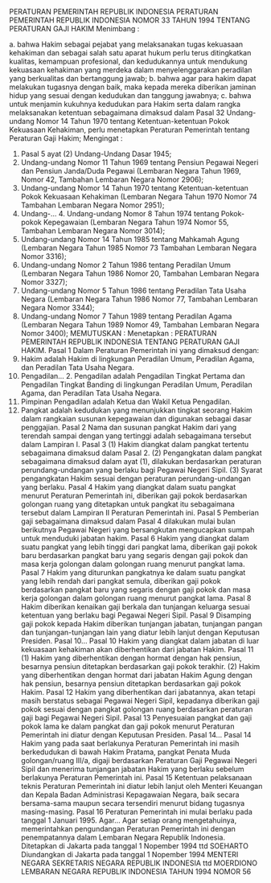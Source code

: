  PERATURAN PEMERINTAH REPUBLIK INDONESIA PERATURAN PEMERINTAH REPUBLIK INDONESIA NOMOR 33 TAHUN 1994 TENTANG PERATURAN GAJI HAKIM
Menimbang :

a. bahwa Hakim sebagai pejabat yang melaksanakan tugas kekuasaan kehakiman dan sebagai salah satu aparat hukum perlu terus ditingkatkan kualitas, kemampuan profesional, dan kedudukannya untuk mendukung kekuasaan kehakiman yang merdeka dalam menyelenggarakan peradilan yang berkualitas dan bertanggung jawab;
b. bahwa agar para hakim dapat melakukan tugasnya dengan baik, maka kepada mereka diberikan jaminan hidup yang sesuai dengan kedudukan dan tanggung jawabnya;
c. bahwa untuk menjamin kukuhnya kedudukan para Hakim serta dalam rangka melaksanakan ketentuan sebagaimana dimaksud dalam Pasal 32 Undang-undang Nomor 14 Tahun 1970 tentang Ketentuan-ketentuan Pokok Kekuasaan Kehakiman, perlu menetapkan Peraturan Pemerintah tentang Peraturan Gaji Hakim;
Mengingat :

1. Pasal 5 ayat (2) Undang-Undang Dasar 1945;
2. Undang-undang Nomor 11 Tahun 1969 tentang Pensiun Pegawai Negeri dan Pensiun Janda/Duda Pegawai (Lembaran Negara Tahun 1969, Nomor 42, Tambahan Lembaran Negara Nomor 2906);
3. Undang-undang Nomor 14 Tahun 1970 tentang Ketentuan-ketentuan Pokok Kekuasaan Kehakiman (Lembaran Negara Tahun 1970 Nomor 74 Tambahan Lembaran Negara Nomor 2951);
4. Undang-… 4. Undang-undang Nomor 8 Tahun 1974 tentang Pokok-pokok Kepegawaian (Lembaran Negara Tahun 1974 Nomor 55, Tambahan Lembaran Negara Nomor 3014);
5. Undang-undang Nomor 14 Tahun 1985 tentang Mahkamah Agung (Lembaran Negara Tahun 1985 Nomor 73 Tambahan Lembaran Negara Nomor 3316);
6. Undang-undang Nomor 2 Tahun 1986 tentang Peradilan Umum (Lembaran Negara Tahun 1986 Nomor 20, Tambahan Lembaran Negara Nomor 3327);
7. Undang-undang Nomor 5 Tahun 1986 tentang Peradilan Tata Usaha Negara (Lembaran Negara Tahun 1986 Nomor 77, Tambahan Lembaran Negara Nomor 3344);
8. Undang-undang Nomor 7 Tahun 1989 tentang Peradilan Agama (Lembaran Negara Tahun 1989 Nomor 49, Tambahan Lembaran Negara Nomor 3400);
MEMUTUSKAN :
 Menetapkan : PERATURAN PEMERINTAH REPUBLIK INDONESIA TENTANG PERATURAN GAJI HAKIM.
Pasal 1
Dalam Peraturan Pemerintah ini yang dimaksud dengan:
1. Hakim adalah Hakim di lingkungan Peradilan Umum, Peradilan Agama, dan Peradilan Tata Usaha Negara.
2. Pengadilan… 2. Pengadilan adalah Pengadilan Tingkat Pertama dan Pengadilan Tingkat Banding di lingkungan Peradilan Umum, Peradilan Agama, dan Peradilan Tata Usaha Negara.
3. Pimpinan Pengadilan adalah Ketua dan Wakil Ketua Pengadilan.
4. Pangkat adalah kedudukan yang menunjukkan tingkat seorang Hakim dalam rangkaian susunan kepegawaian dan digunakan sebagai dasar penggajian.
Pasal 2
Nama dan susunan pangkat Hakim dari yang terendah sampai dengan yang tertinggi adalah sebagaimana tersebut dalam Lampiran I.
Pasal 3
(1) Hakim diangkat dalam pangkat tertentu sebagaimana dimaksud dalam Pasal 2.
(2) Pengangkatan dalam pangkat sebagaimana dimaksud dalam ayat (1), dilakukan berdasarkan peraturan perundang-undangan yang berlaku bagi Pegawai Negeri Sipil.
(3) Syarat pengangkatan Hakim sesuai dengan peraturan perundang-undangan yang berlaku.
Pasal 4
Hakim yang diangkat dalam suatu pangkat menurut Peraturan Pemerintah ini, diberikan gaji pokok berdasarkan golongan ruang yang ditetapkan untuk pangkat itu sebagaimana tersebut dalam Lampiran II Peraturan Pemerintah ini.
Pasal 5
Pemberian gaji sebagaimana dimaksud dalam Pasal 4 dilakukan mulai bulan berikutnya Pegawai Negeri yang bersangkutan mengucapkan sumpah untuk menduduki jabatan hakim.
Pasal 6
Hakim yang diangkat dalam suatu pangkat yang lebih tinggi dari pangkat lama, diberikan gaji pokok baru berdasarkan pangkat baru yang segaris dengan gaji pokok dan masa kerja golongan dalam golongan ruang menurut pangkat lama.
Pasal 7
Hakim yang diturunkan pangkatnya ke dalam suatu pangkat yang lebih rendah dari pangkat semula, diberikan gaji pokok berdasarkan pangkat baru yang segaris dengan gaji pokok dan masa kerja golongan dalam golongan ruang menurut pangkat lama.
Pasal 8
Hakim diberikan kenaikan gaji berkala dan tunjangan keluarga sesuai ketentuan yang berlaku bagi Pegawai Negeri Sipil.
Pasal 9
Disamping gaji pokok kepada Hakim diberikan tunjangan jabatan, tunjangan pangan dan tunjangan-tunjangan lain yang diatur lebih lanjut dengan Keputusan Presiden. Pasal 10…
Pasal 10
Hakim yang diangkat dalam jabatan di luar kekuasaan kehakiman akan diberhentikan dari jabatan Hakim.
Pasal 11
(1) Hakim yang diberhentikan dengan hormat dengan hak pensiun, besarnya pensiun ditetapkan berdasarkan gaji pokok terakhir.
(2) Hakim yang diberhentikan dengan hormat dari jabatan Hakim Agung dengan hak pensiun, besarnya pensiun ditetapkan berdasarkan gaji pokok Hakim.
Pasal 12
Hakim yang diberhentikan dari jabatannya, akan tetapi masih berstatus sebagai Pegawai Negeri Sipil, kepadanya diberikan gaji pokok sesuai dengan pangkat golongan ruang berdasarkan peraturan gaji bagi Pegawai Negeri Sipil.
Pasal 13
Penyesuaian pangkat dan gaji pokok lama ke dalam pangkat dan gaji pokok menurut Peraturan Pemerintah ini diatur dengan Keputusan Presiden. Pasal 14…
Pasal 14
Hakim yang pada saat berlakunya Peraturan Pemerintah ini masih berkedudukan di bawah Hakim Pratama, pangkat Penata Muda golongan/ruang III/a, digaji berdasarkan Peraturan Gaji Pegawai Negeri Sipil dan menerima tunjangan jabatan Hakim yang berlaku sebelum berlakunya Peraturan Pemerintah ini.
Pasal 15
Ketentuan pelaksanaan teknis Peraturan Pemerintah ini diatur lebih lanjut oleh Menteri Keuangan dan Kepala Badan Administrasi Kepagawaian Negara, baik secara bersama-sama maupun secara tersendiri menurut bidang tugasnya masing-masing.
Pasal 16
Peraturan Pemerintah ini mulai berlaku pada tanggal 1 Januari 1995. Agar…
Agar setiap orang mengetahuinya, memerintahkan pengundangan Peraturan Pemerintah ini dengan penempatannya dalam Lembaran Negara Republik Indonesia. Ditetapkan di Jakarta pada tanggal 1 Nopember 1994 ttd SOEHARTO Diundangkan di Jakarta pada tanggal 1 Nopember 1994 MENTERI NEGARA SEKRETARIS NEGARA REPUBLIK INDONESIA ttd MOERDIONO LEMBARAN NEGARA REPUBLIK INDONESIA TAHUN 1994 NOMOR 56